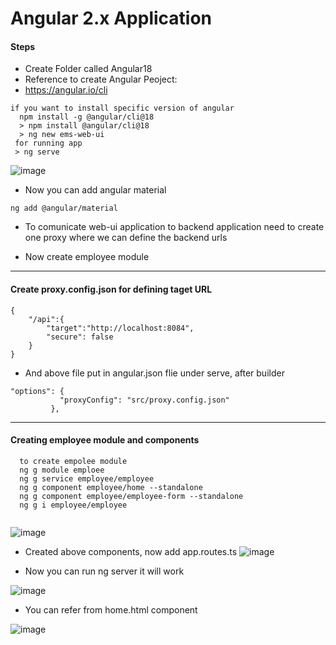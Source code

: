 # Angular 2.x Application

#### Steps
* Create Folder called Angular18
* Reference to create Angular Peoject:
* https://angular.io/cli
```text
if you want to install specific version of angular 
  npm install -g @angular/cli@18
  > npm install @angular/cli@18
  > ng new ems-web-ui
 for running app
 > ng serve
```
![image](https://github.com/user-attachments/assets/b536f318-29b7-4563-b0c0-8403b45c87c4)

* Now you can add angular material
```text
ng add @angular/material
```
* To comunicate web-ui application to backend application need to create one proxy where we can define the backend urls
  
* Now create employee module
  
-------------------------------------------------------------------

#### Create proxy.config.json for defining taget URL

```text
{
    "/api":{
        "target":"http://localhost:8084",
        "secure": false
    }
}
```
* And above file put in angular.json flie under serve, after builder
 ```text
 "options": {
            "proxyConfig": "src/proxy.config.json"
          },
``` 
--------------------------------------------------------------------
#### Creating employee module and components

```text
  to create empolee module
  ng g module emploee
  ng g service employee/employee
  ng g component employee/home --standalone
  ng g component employee/employee-form --standalone
  ng g i employee/employee
 
```
![image](https://github.com/user-attachments/assets/c73de66b-ff18-4e3d-91a9-6f1e5e951a86)

* Created above components, now add app.routes.ts
![image](https://github.com/user-attachments/assets/0093e4ff-161b-423d-bb77-627c1e35d9d5)
  
* Now you can run ng server it will work

![image](https://github.com/user-attachments/assets/2cfc70f1-8a05-4e99-aee4-c175d21d7108)

* You can refer from home.html component
  
![image](https://github.com/user-attachments/assets/62b88df7-b916-473d-895e-cc88aec0d22a)
  

